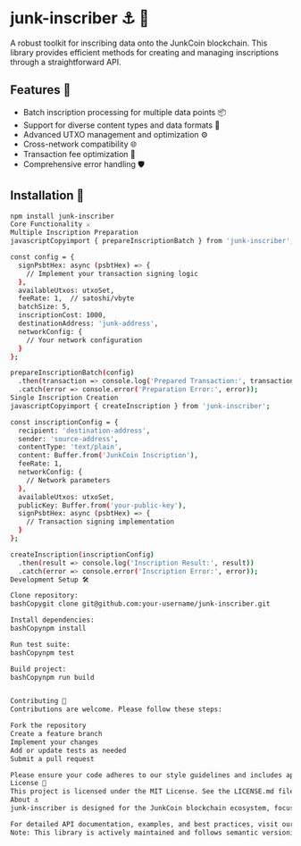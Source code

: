 # junk-inscriber ⚓ 📜

A robust toolkit for inscribing data onto the JunkCoin blockchain. This library provides efficient methods for creating and managing inscriptions through a straightforward API.

## Features 🌟

- Batch inscription processing for multiple data points 📦
- Support for diverse content types and data formats 🎨
- Advanced UTXO management and optimization ⚙️
- Cross-network compatibility 🌐
- Transaction fee optimization 💎
- Comprehensive error handling 🛡️

## Installation 🚀

```bash
npm install junk-inscriber
Core Functionality ⚔️
Multiple Inscription Preparation
javascriptCopyimport { prepareInscriptionBatch } from 'junk-inscriber';

const config = {
  signPsbtHex: async (psbtHex) => {
    // Implement your transaction signing logic
  },
  availableUtxos: utxoSet,
  feeRate: 1,  // satoshi/vbyte
  batchSize: 5,
  inscriptionCost: 1000,
  destinationAddress: 'junk-address',
  networkConfig: {
    // Your network configuration
  }
};

prepareInscriptionBatch(config)
  .then(transaction => console.log('Prepared Transaction:', transaction))
  .catch(error => console.error('Preparation Error:', error));
Single Inscription Creation
javascriptCopyimport { createInscription } from 'junk-inscriber';

const inscriptionConfig = {
  recipient: 'destination-address',
  sender: 'source-address',
  contentType: 'text/plain',
  content: Buffer.from('JunkCoin Inscription'),
  feeRate: 1,
  networkConfig: {
    // Network parameters
  },
  availableUtxos: utxoSet,
  publicKey: Buffer.from('your-public-key'),
  signPsbtHex: async (psbtHex) => {
    // Transaction signing implementation
  }
};

createInscription(inscriptionConfig)
  .then(result => console.log('Inscription Result:', result))
  .catch(error => console.error('Inscription Error:', error));
Development Setup 🛠️

Clone repository:
bashCopygit clone git@github.com:your-username/junk-inscriber.git

Install dependencies:
bashCopynpm install

Run test suite:
bashCopynpm test

Build project:
bashCopynpm run build


Contributing 🤝
Contributions are welcome. Please follow these steps:

Fork the repository
Create a feature branch
Implement your changes
Add or update tests as needed
Submit a pull request

Please ensure your code adheres to our style guidelines and includes appropriate documentation.
License 📜
This project is licensed under the MIT License. See the LICENSE.md file for details.
About ⚓
junk-inscriber is designed for the JunkCoin blockchain ecosystem, focusing on reliability and efficient inscription management. Built with modern JavaScript practices, it provides a foundation for creating and managing blockchain inscriptions effectively.

For detailed API documentation, examples, and best practices, visit our documentation. 📚
Note: This library is actively maintained and follows semantic versioning for releases. 🏴‍☠️
